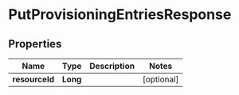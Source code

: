 
# PutProvisioningEntriesResponse

## Properties
Name | Type | Description | Notes
------------ | ------------- | ------------- | -------------
**resourceId** | **Long** |  |  [optional]



